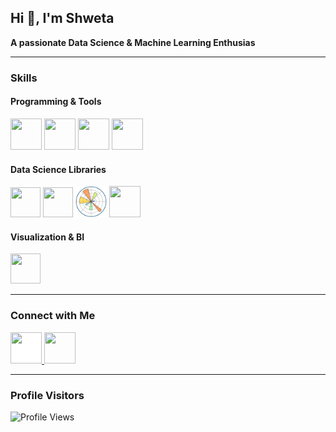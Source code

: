 ## Hi 👋, I'm Shweta
  **A passionate Data Science & Machine Learning Enthusias**
<!--
**ShwetaGurram/ShwetaGurram** is a ✨ _special_ ✨ repository because its `README.md` (this file) appears on your GitHub profile.

Here are some ideas to get you started:

- 🔭 I’m currently working on ...
- 🌱 I’m currently learning ...
- 👯 I’m looking to collaborate on ...
- 🤔 I’m looking for help with ...
- 💬 Ask me about ...
- 📫 How to reach me: ...
- 😄 Pronouns: ...
- ⚡ Fun fact: ...
-->

---
### Skills  

#### Programming & Tools  
<p align="left">
  <img src="https://cdn.jsdelivr.net/gh/devicons/devicon/icons/python/python-original.svg" width="50" height="50"/>
  <img src="https://cdn.jsdelivr.net/gh/devicons/devicon/icons/jupyter/jupyter-original.svg" width="50" height="50"/>
  <img src="https://cdn.jsdelivr.net/gh/devicons/devicon/icons/vscode/vscode-original.svg" width="50" height="50"/>
  <img src="https://resources.jetbrains.com/storage/products/company/brand/logos/PyCharm_icon.png" width="50" height="50"/>
</p>

#### Data Science Libraries  
<p align="left">
  <img src="https://cdn.jsdelivr.net/gh/devicons/devicon/icons/numpy/numpy-original.svg" width="48" height="48"/>
  <img src="https://cdn.jsdelivr.net/gh/devicons/devicon/icons/pandas/pandas-original.svg" width="48" height="48"/>
  <img src="https://raw.githubusercontent.com/devicons/devicon/master/icons/matplotlib/matplotlib-original.svg" width="50" height="50"/>  
  <img src="https://seaborn.pydata.org/_static/logo-mark-lightbg.svg" width="50" height="50"/> 
<!--  <img src="https://upload.wikimedia.org/2023/05/scikit-learn-logo-notext.png" width="48" height="48"/>
  <img src="https://cdn.jsdelivr.net/gh/devicons/devicon/icons/tensorflow/tensorflow-original.svg" width="48" height="48"/>
  <img src="https://cdn.jsdelivr.net/gh/devicons/devicon/icons/pytorch/pytorch-original.svg" width="48" height="48"/> -->
</p>

#### Visualization & BI  
<p align="left">
  <img src="https://upload.wikimedia.org/wikipedia/commons/c/cf/New_Power_BI_Logo.svg" width="48" height="48"/> 
</p>


---
### Connect with Me  

<!-- Gmail Link -->
<a href="shwetagurram9@gmail.com" target="_blank">
  <img src="https://cdn.jsdelivr.net/gh/simple-icons/simple-icons/icons/gmail.svg" width="50" height="50" style="background-color:white;"/>
</a>

<!-- LinkedIn Link -->
<a href="https://www.linkedin.com/in/shwetagurram/" target="_blank">
  <img src="https://cdn.jsdelivr.net/gh/devicons/devicon/icons/linkedin/linkedin-original.svg" width="50" height="50"/>
</a>


---
### Profile Visitors   

<img src="https://komarev.com/ghpvc/?username=ShwetaGurram&label=Profile%20Views&color=0e75b6&style=for-the-badge" alt="Profile Views"/>

